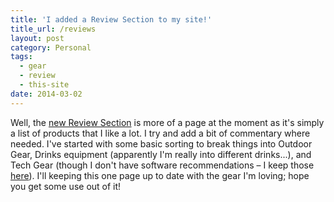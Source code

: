 ```yaml
---
title: 'I added a Review Section to my site!'
title_url: /reviews
layout: post
category: Personal
tags:
  - gear
  - review
  - this-site
date: 2014-03-02
---
```

Well, the [new Review Section](/reviews) is more of a page at the moment as it's simply a list of products that I like a lot. I try and add a bit of commentary where needed. I've started with some basic sorting to break things into Outdoor Gear, Drinks equipment (apparently I'm really into different drinks...), and Tech Gear (though I don't have software recommendations – I keep those [here](/notes/my-awesome-mac-setup)). I'll keeping this one page up to date with the gear I'm loving; hope you get some use out of it!
